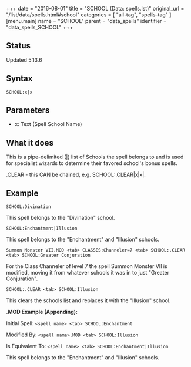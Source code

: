 +++
date = "2016-08-01"
title = "SCHOOL (Data: spells.lst)"
original_url = "/list/data/spells.html#school"
categories = [ "all-tag", "spells-tag" ]
[menu.main]
    name = "SCHOOL"
    parent = "data_spells"
    identifier = "data_spells_SCHOOL"
+++

## Status

Updated 5.13.6

## Syntax

`SCHOOL:x|x`

## Parameters

-   x: Text (Spell School Name)



What it does
------------

This is a pipe-delimited (|) list of Schools the spell belongs to and is
used for specialist wizards to determine their favored school's bonus
spells.

.CLEAR - this CAN be chained, e.g. SCHOOL:.CLEAR|x|x|.

Example
-------

`SCHOOL:Divination`

This spell belongs to the "Divination" school.

`SCHOOL:Enchantment|Illusion`

This spell belongs to the "Enchantment" and "Illusion" schools.

`Summon Monster VII.MOD <tab> CLASSES:Channeler=7 <tab> SCHOOL:.CLEAR <tab> SCHOOL:Greater Conjuration`

For the Class Channeler of level 7 the spell Summon Monster VII is
modified, moving it from whatever schools it was in to just "Greater
Conjuration".

`SCHOOL:.CLEAR <tab> SCHOOL:Illusion`

This clears the schools list and replaces it with the "Illusion" school.

**.MOD Example (Appending):**

Initial Spell: `<spell name> <tab> SCHOOL:Enchantment`

Modified By: `<spell name>.MOD <tab> SCHOOL:Illusion`

Is Equivalent To: `<spell name> <tab> SCHOOL:Enchantment|Illusion`

This spell belongs to the "Enchantment" and "Illusion" schools.

